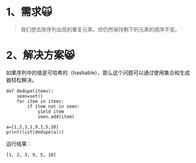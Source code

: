 # 1、需求🙀

> 我们想去除序列出现的重复元素，但仍然保持剩下的元素的顺序不变。

# 2、解决方案😸

如果序列中的值是可哈希的（hashable），那么这个问题可以通过使用集合和生成器轻松解决。

```
def dedupe(items):
    seen=set()
    for item in items:
        if item not in seen:
            yield item
            seen.add(item)

a=[1,2,3,1,9,1,5,10]
print(list(dedupe(a)))
```

运行结果：

```
[1, 2, 3, 9, 5, 10]
```




